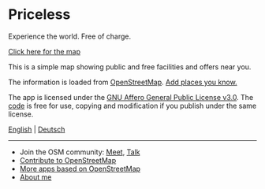 # Priceless

Experience the world. Free of charge.

[Click here for the map](https://priceless.zottelig.ch)

This is a simple map showing public and free facilities and offers near you.

The information is loaded from [OpenStreetMap](https://www.openstreetmap.org). [Add places you know.](https://openstreetmap.org/edit)

The app is licensed under the [GNU Affero General Public License v3.0](https://github.com/ToastHawaii/priceless-map/blob/master/LICENSE). The [code](https://github.com/ToastHawaii/priceless-map) is free for use, copying and modification if you publish under the same license.

[English](https://priceless.zottelig.ch/?lang=en) | [Deutsch](https://priceless.zottelig.ch/?lang=de)

---

- Join the OSM community: [Meet](https://usergroups.openstreetmap.de/), [Talk](https://community.osm.be/)
- [Contribute to OpenStreetMap](https://wiki.openstreetmap.org/wiki/How_to_contribute)
- [More apps based on OpenStreetMap](https://osm-apps.zottelig.ch/)
- [About me](https://wiki.openstreetmap.org/wiki/User:ToastHawaii)
